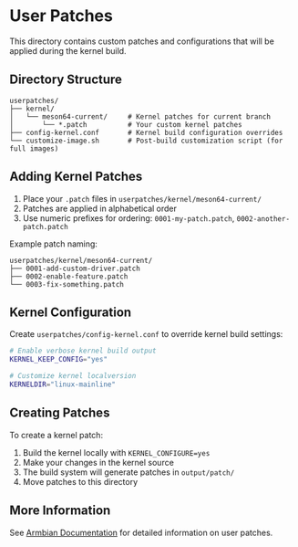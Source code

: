 # User Patches

This directory contains custom patches and configurations that will be applied during the kernel build.

## Directory Structure

```
userpatches/
├── kernel/
│   └── meson64-current/     # Kernel patches for current branch
│       └── *.patch          # Your custom kernel patches
├── config-kernel.conf       # Kernel build configuration overrides
└── customize-image.sh       # Post-build customization script (for full images)
```

## Adding Kernel Patches

1. Place your `.patch` files in `userpatches/kernel/meson64-current/`
2. Patches are applied in alphabetical order
3. Use numeric prefixes for ordering: `0001-my-patch.patch`, `0002-another-patch.patch`

Example patch naming:
```
userpatches/kernel/meson64-current/
├── 0001-add-custom-driver.patch
├── 0002-enable-feature.patch
└── 0003-fix-something.patch
```

## Kernel Configuration

Create `userpatches/config-kernel.conf` to override kernel build settings:

```bash
# Enable verbose kernel build output
KERNEL_KEEP_CONFIG="yes"

# Customize kernel localversion
KERNELDIR="linux-mainline"
```

## Creating Patches

To create a kernel patch:

1. Build the kernel locally with `KERNEL_CONFIGURE=yes`
2. Make your changes in the kernel source
3. The build system will generate patches in `output/patch/`
4. Move patches to this directory

## More Information

See [Armbian Documentation](https://docs.armbian.com/Developer-Guide_Build-Preparation/) for detailed information on user patches.
